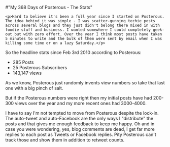 #"My 368 Days of Posterous - The Stats"


    <p>Hard to believe it's been a full year since I started on Posterous. The idea behind it was simple - I was scatter-gunning techie posts across several blogs and they just didn't belong there mixed in with foodie stuff and business. I wanted somewhere I could completely geek-out but with zero effort. Over the year I think most posts have taken 5 minutes to write and the bulk of them were sent by email when I was killing some time or on a lazy Saturday.</p>
<p>So the headline stats since Feb 3rd 2010 according to Posterous:</p>
<ul>
<li>285 Posts</li>
<li>25 Posterous Subscribers</li>
<li>143,147 views</li>
</ul>
<p>As we know, Posterous just randomly invents view numbers so take that last one with a big pinch of salt.</p>
<p>But if the Posterous numbers were right then my initial posts have had 200-300 views over the year and my more recent ones had 3000-4000.</p>
<p>I have to say I'm not tempted to move from Posterous despite the lock-in. The auto-tweet and auto-Facebook are the only ways I "distribute" the posts and that gives me enough feedback to keep me happy.&nbsp;Oh and in case you were wondering, yes, blog comments are dead, I get far more replies to each post as Tweets or Facebook replies. Pity Posterous can't track those and show them in addition to retweet counts.</p>
<p>&nbsp;</p>
<p>&nbsp;</p>
<p>&nbsp;</p>
  